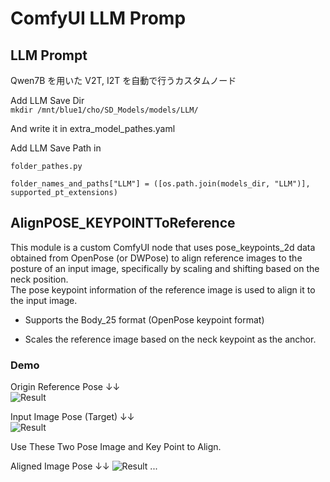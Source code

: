 # ComfyUI LLM Promp

## LLM Prompt
Qwen7B を用いた V2T, I2T を自動で行うカスタムノード

Add LLM Save Dir   
```mkdir /mnt/blue1/cho/SD_Models/models/LLM/```

And write it in extra_model_pathes.yaml

Add LLM Save Path in 
    
```folder_pathes.py```  
    
    folder_names_and_paths["LLM"] = ([os.path.join(models_dir, "LLM")], supported_pt_extensions)


## AlignPOSE_KEYPOINTToReference

This module is a custom ComfyUI node that uses pose_keypoints_2d data obtained from OpenPose (or DWPose) to align reference images to the posture of an input image, specifically by scaling and shifting based on the neck position.  
The pose keypoint information of the reference image is used to align it to the input image.

- Supports the Body_25 format (OpenPose keypoint format)

- Scales the reference image based on the neck keypoint as the anchor.

### Demo

Origin Reference Pose ↓↓  
![Result](assets/slow_pose_gunndum_pose_centercrop.gif)  

Input Image Pose (Target) ↓↓   
![Result](assets/Input_Image_Pose.png)  

Use These Two Pose Image and Key Point to Align.

Aligned Image Pose ↓↓
![Result](assets/Fixed_pose.gif)
...


